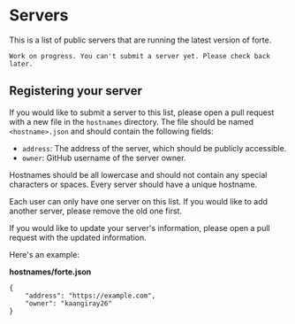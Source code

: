 # Servers
This is a list of public servers that are running the latest version of forte.

```
Work on progress. You can't submit a server yet. Please check back later.
```

## Registering your server
If you would like to submit a server to this list, please open a pull request with a new file in the `hostnames` directory. The file should be named `<hostname>.json` and should contain the following fields:

* `address`: The address of the server, which should be publicly accessible.
* `owner`: GitHub username of the server owner.

Hostnames should be all lowercase and should not contain any special characters or spaces. Every server should have a unique hostname.

Each user can only have one server on this list. If you would like to add another server, please remove the old one first.

If you would like to update your server's information, please open a pull request with the updated information. 

Here's an example:

**hostnames/forte.json**
```
{
    "address": "https://example.com",
    "owner": "kaangiray26"
}
```
